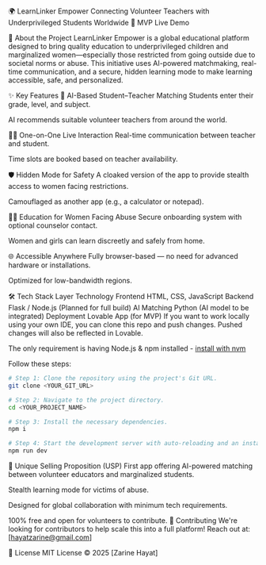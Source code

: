 🌍 LearnLinker Empower
Connecting Volunteer Teachers with Underprivileged Students Worldwide
🔗 MVP Live Demo

📌 About the Project
LearnLinker Empower is a global educational platform designed to bring quality education to underprivileged children and marginalized women—especially those restricted from going outside due to societal norms or abuse. This initiative uses AI-powered matchmaking, real-time communication, and a secure, hidden learning mode to make learning accessible, safe, and personalized.

✨ Key Features
🧠 AI-Based Student–Teacher Matching
Students enter their grade, level, and subject.

AI recommends suitable volunteer teachers from around the world.

🧑‍🏫 One-on-One Live Interaction
Real-time communication between teacher and student.

Time slots are booked based on teacher availability.

🛡️ Hidden Mode for Safety
A cloaked version of the app to provide stealth access to women facing restrictions.

Camouflaged as another app (e.g., a calculator or notepad).

👩‍🎓 Education for Women Facing Abuse
Secure onboarding system with optional counselor contact.

Women and girls can learn discreetly and safely from home.

🌐 Accessible Anywhere
Fully browser-based — no need for advanced hardware or installations.

Optimized for low-bandwidth regions.

🛠️ Tech Stack
Layer	Technology
Frontend	HTML, CSS, JavaScript
Backend	Flask / Node.js (Planned for full build)
AI Matching	Python (AI model to be integrated)
Deployment	Lovable App (for MVP)
If you want to work locally using your own IDE, you can clone this repo and push changes. Pushed changes will also be reflected in Lovable.

The only requirement is having Node.js & npm installed - [install with nvm](https://github.com/nvm-sh/nvm#installing-and-updating)

Follow these steps:

```sh
# Step 1: Clone the repository using the project's Git URL.
git clone <YOUR_GIT_URL>

# Step 2: Navigate to the project directory.
cd <YOUR_PROJECT_NAME>

# Step 3: Install the necessary dependencies.
npm i

# Step 4: Start the development server with auto-reloading and an instant preview.
npm run dev
```
🌟 Unique Selling Proposition (USP)
First app offering AI-powered matching between volunteer educators and marginalized students.

Stealth learning mode for victims of abuse.

Designed for global collaboration with minimum tech requirements.

100% free and open for volunteers to contribute.
🤝 Contributing
We're looking for contributors to help scale this into a full platform!
Reach out at: [hayatzarine@gmail.com]

📃 License
MIT License © 2025 [Zarine Hayat]

